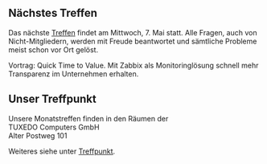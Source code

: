 ## Nächstes Treffen
Das nächste [Treffen](/Treffen/Termine/05_2025/) findet am Mittwoch, 7. Mai statt.
Alle Fragen, auch von Nicht-Mitgliedern, werden mit Freude beantwortet
und sämtliche Probleme meist schon vor Ort gelöst.

Vortrag: Quick Time to Value. Mit Zabbix als Monitoringlösung schnell mehr
Transparenz im Unternehmen erhalten.

## Unser Treffpunkt

Unsere Monatstreffen finden in den Räumen der  
TUXEDO Computers GmbH  
Alter Postweg 101  

Weiteres siehe unter [Treffpunkt](/Treffen/Treffpunkt/).
